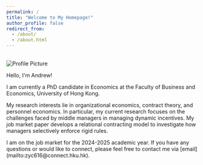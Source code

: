 ```yaml
---
permalink: /
title: "Welcome to My Homepage!"
author_profile: false
redirect_from: 
  - /about/
  - /about.html
---
```


<br>

<div class="about-container">
  <div class="about-profile">
    <img src="[{{ base_path }}](https://andrew-yc-zhang.github.io)/images/profile1.jpg" alt="Profile Picture">
  </div>
  <div class="about-description">
    <p>Hello, I'm Andrew!</p>
    <p>I am currently a PhD candidate in Economics at the Faculty of Business and Economics, University of Hong Kong. </p>
    <p>My research interests lie in organizational economics, contract theory, and personnel economics. In particular, my current research focuses on the challenges faced by middle managers in managing dynamic incentives. My job market paper develops a relational contracting model to investigate how managers selectively enforce rigid rules. </p>
    <p>I am on the job market for the 2024-2025 academic year. If you have any questions or would like to connect, please feel free to contact me via [email](mailto:zyc616@connect.hku.hk). </p>
  </div>
</div>











